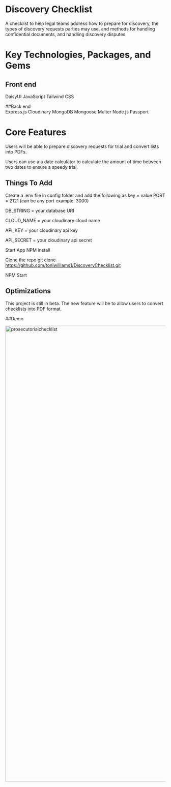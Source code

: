 # Discovery Checklist
A checklist to help legal teams address how to prepare for discovery, the types of discovery requests parties may use, and methods for handling confidential documents, and handling discovery disputes.

# Key Technologies, Packages, and Gems
## Front end <br>
DaisyUI
JavaScript
Tailwind CSS

##Back end <br>
Express.js
Cloudinary
MongoDB
Mongoose
Multer
Node.js
Passport

# Core Features

Users will be able to prepare discovery requests for trial and convert lists into PDFs.

Users can use a a date calculator to calculate the amount of time between two dates to ensure a speedy trial.

## Things To Add
Create a .env file in config folder and add the following as key = value PORT = 2121 (can be any port example: 3000)

DB_STRING = your database URI

CLOUD_NAME = your cloudinary cloud name

API_KEY = your cloudinary api key

API_SECRET = your cloudinary api secret

Start App
NPM install

Clone the repo git clone https://github.com/toniwilliams1/DiscoveryChecklist.git

NPM Start


## Optimizations

This project is still in beta. The new feature will be to allow users to convert checklists into PDF format.

##Demo

<img width="1435" alt="prosecutorialchecklist" src="https://user-images.githubusercontent.com/100317017/208014249-cb51735f-ece9-4107-8786-add59afc837a.png">

